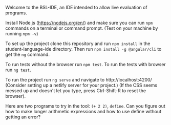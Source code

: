 Welcome to the BSL-IDE, an IDE intended to allow live evaluation of programs.

Install Node.js (https://nodejs.org/en/) and make sure you can run `npm` commands on a terminal or command prompt. (Test on your machine by running `npm -v`)

To set up the project clone this repository and run `npm install` in the student-language-ide directory. Then run `npm install -g @angular/cli` to get the `ng` command.

To run tests without the browser run `npm test`.
To run the tests with browser run `ng test`.

To run the project run `ng serve` and navigate to http://localhost:4200/
(Consider setting up a netlify server for your project.)
(If the CSS seems messed up and doesn't let you type, press Ctrl-Shift-R to reset the browser).

Here are two programs to try in the tool: `(+ 2 2)`, `define`.
Can you figure out how to make longer arithmetic expressions and how to use define without getting an error?